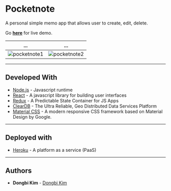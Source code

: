 # Pocketnote

A personal simple memo app that allows user to create, edit, delete.

Go **[here](pocketnote.herokuapp.com)** for live demo.

... | ...
--- | ---
![pocketnote1](https://user-images.githubusercontent.com/40073162/56672075-c26a3500-6683-11e9-8f85-12651e19adfa.png) | ![pocketnote2](https://user-images.githubusercontent.com/40073162/56672205-fe04ff00-6683-11e9-967b-e169f9a43e26.png)

---

## Developed With

* [Node.js](https://nodejs.org/en/) - Javascript runtime
* [React](https://reactjs.org/) - A javascript library for building user interfaces
* [Redux](https://redux.js.org/) - A Predictable State Container for JS Apps
* [ClearDB](https://w2.cleardb.net/) - The Ultra Reliable, Geo Distributed Data Services Platform
* [Material CSS](https://materializecss.com/) - A modern responsive CSS framework based on Material Design by Google.

---

## Deployed with

* [Heroku](https://www.heroku.com/) - A platform as a service (PaaS)

---

## Authors

* **Dongbi Kim** - [Dongbi Kim](https://github.com/dbk81587)
